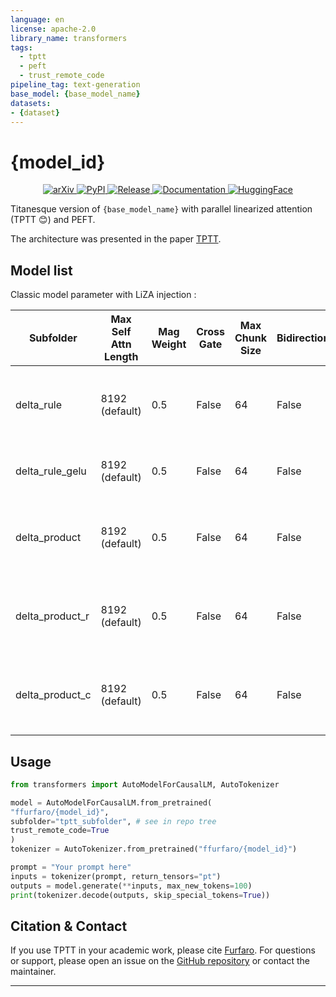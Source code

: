 ```yaml
---
language: en
license: apache-2.0
library_name: transformers
tags:
  - tptt
  - peft
  - trust_remote_code
pipeline_tag: text-generation
base_model: {base_model_name}
datasets:
- {dataset}
---
```


# {model_id}

<p align="center">
    <a href="https://arxiv.org/abs/2506.17671">
        <img alt="arXiv" src="https://img.shields.io/badge/arXiv-tptt-blueviolet.svg">
    </a>
    <a href="https://pypi.org/project/tptt/">
        <img alt="PyPI" src="https://img.shields.io/pypi/v/tptt?color=orange">
    </a>
    <a href="https://github.com/fabienfrfr/tptt/">
        <img alt="Release" src="https://img.shields.io/github/v/release/fabienfrfr/tptt?color=brightgreen">
    </a>
    <a href="https://fabienfrfr.github.io/tptt/">
        <img alt="Documentation" src="https://img.shields.io/badge/docs-online-blue">
    </a>
    <a href="https://huggingface.co/ffurfaro">
        <img alt="HuggingFace" src="https://img.shields.io/badge/hf-ffurfaro-yellow">
    </a>
</p>

Titanesque version of `{base_model_name}` with parallel linearized attention (TPTT 😊) and PEFT.

The architecture was presented in the paper [TPTT](https://huggingface.co/papers/2506.17671).


## Model list

Classic model parameter with LiZA injection :

| Subfolder                      | Max Self Attn Length | Mag Weight | Cross Gate | Max Chunk Size | Bidirectional | LoRA | Description                                           |
|-------------------------------|----------------------|------------|------------|----------------|---------------|------|-------------------------------------------------------|
| delta_rule  | 8192 (default)       | 0.5        | False      | 64             | False         | Yes  | Parallel linearized attention with delta_rule operator|
| delta_rule_gelu | 8192 (default) | 0.5        | False      | 64             | False         | Yes  | Non-linear operator with gelu activation              |
| delta_product    | 8192 (default) | 0.5        | False      | 64             | False         | Yes  | Second order operator with product trick              |
| delta_product_r  | 8192 (default) | 0.5        | False      | 64             | False         | Yes  | Second order operator with rotative trick             |
| delta_product_c  | 8192 (default) | 0.5        | False      | 64             | False         | Yes  | Second order operator with combined trick             |

## Usage

```python
from transformers import AutoModelForCausalLM, AutoTokenizer

model = AutoModelForCausalLM.from_pretrained(
"ffurfaro/{model_id}",
subfolder="tptt_subfolder", # see in repo tree
trust_remote_code=True
)
tokenizer = AutoTokenizer.from_pretrained("ffurfaro/{model_id}")

prompt = "Your prompt here"
inputs = tokenizer(prompt, return_tensors="pt")
outputs = model.generate(**inputs, max_new_tokens=100)
print(tokenizer.decode(outputs, skip_special_tokens=True))

```


## Citation & Contact

If you use TPTT in your academic work, please cite [Furfaro](https://huggingface.co/ffurfaro). For questions or support, please open an issue on the [GitHub repository](https://github.com/fabienfrfr/tptt) or contact the maintainer.


---